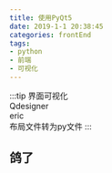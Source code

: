 ```yaml
---
title: 使用PyQt5
date: 2019-1-1 20:38:45
categories: frontEnd
tags:
- python
- 前端
- 可视化
---
```

:::tip   界面可视化<br/>
Qdesigner<br/>
eric<br/>
布局文件转为py文件
:::


<!-- more -->
## 鸽了
<Valine></Valine>